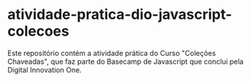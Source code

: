 # atividade-pratica-dio-javascript-colecoes
Este repositório contém a atividade prática do Curso "Coleções Chaveadas", que faz parte do Basecamp de Javascript que conclui pela Digital Innovation One.
